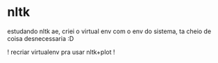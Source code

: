 nltk
====

estudando nltk
ae, criei o virtual env com o env do sistema, ta cheio de coisa desnecessaria :D

! recriar virtualenv pra usar nltk+plot !
